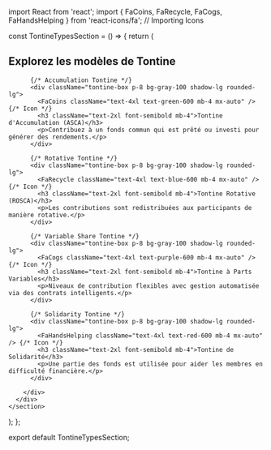 import React from 'react';
import { FaCoins, FaRecycle, FaCogs, FaHandsHelping } from 'react-icons/fa'; // Importing Icons

const TontineTypesSection = () => {
  return (
    <section className="py-20 bg-white text-gray-800">
      <div className="container mx-auto text-center">
        <h2 className="text-4xl font-bold mb-12">Explorez les modèles de Tontine</h2>
        <div className="grid grid-cols-1 sm:grid-cols-2 lg:grid-cols-4 gap-8">
          
          {/* Accumulation Tontine */}
          <div className="tontine-box p-8 bg-gray-100 shadow-lg rounded-lg">
            <FaCoins className="text-4xl text-green-600 mb-4 mx-auto" /> {/* Icon */}
            <h3 className="text-2xl font-semibold mb-4">Tontine d'Accumulation (ASCA)</h3>
            <p>Contribuez à un fonds commun qui est prêté ou investi pour générer des rendements.</p>
          </div>
          
          {/* Rotative Tontine */}
          <div className="tontine-box p-8 bg-gray-100 shadow-lg rounded-lg">
            <FaRecycle className="text-4xl text-blue-600 mb-4 mx-auto" /> {/* Icon */}
            <h3 className="text-2xl font-semibold mb-4">Tontine Rotative (ROSCA)</h3>
            <p>Les contributions sont redistribuées aux participants de manière rotative.</p>
          </div>
          
          {/* Variable Share Tontine */}
          <div className="tontine-box p-8 bg-gray-100 shadow-lg rounded-lg">
            <FaCogs className="text-4xl text-purple-600 mb-4 mx-auto" /> {/* Icon */}
            <h3 className="text-2xl font-semibold mb-4">Tontine à Parts Variables</h3>
            <p>Niveaux de contribution flexibles avec gestion automatisée via des contrats intelligents.</p>
          </div>
          
          {/* Solidarity Tontine */}
          <div className="tontine-box p-8 bg-gray-100 shadow-lg rounded-lg">
            <FaHandsHelping className="text-4xl text-red-600 mb-4 mx-auto" /> {/* Icon */}
            <h3 className="text-2xl font-semibold mb-4">Tontine de Solidarité</h3>
            <p>Une partie des fonds est utilisée pour aider les membres en difficulté financière.</p>
          </div>

        </div>
      </div>
    </section>
  );
};

export default TontineTypesSection;
